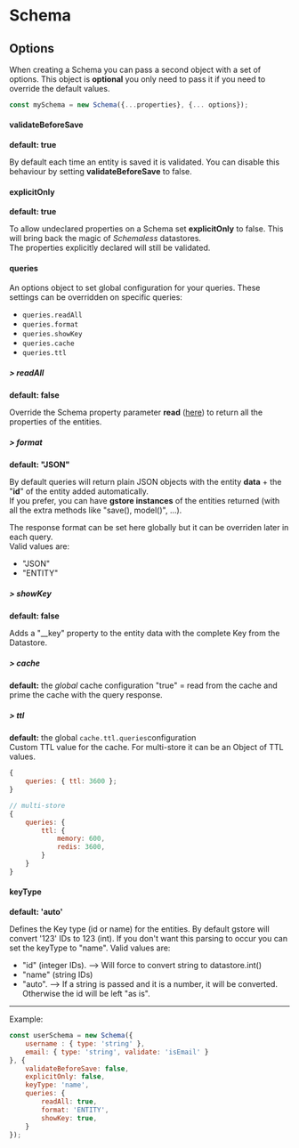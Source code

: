 # Schema

## Options

When creating a Schema you can pass a second object with a set of options. This object is **optional** you only need to pass it if you need to override the default values.

```js
const mySchema = new Schema({...properties}, {... options});
```

#### validateBeforeSave

**default: true**

By default each time an entity is saved it is validated. You can disable this behaviour by setting **validateBeforeSave** to false.

#### explicitOnly

**default: true**

To allow undeclared properties on a Schema set **explicitOnly** to false. This will bring back the magic of _Schemaless_ datastores.  
The properties explicitly declared will still be validated.

#### queries

An options object to set global configuration for your queries. These settings can be overridden on specific queries:

- `queries.readAll`
- `queries.format`
- `queries.showKey`
- `queries.cache`
- `queries.ttl`

##### > readAll

**default: false**

Override the Schema property parameter **read** \([here](../schema/other-paremeters.md#read)\) to return all the properties of the entities.

##### > format

**default: "JSON"**

By default queries will return plain JSON objects with the entity **data** + the "**id**" of the entity added automatically.  
If you prefer, you can have **gstore instances** of the entities returned \(with all the extra methods like "save\(\), model\(\)", ...\).

The response format can be set here globally but it can be overriden later in each query.  
Valid values are:

* "JSON"
* "ENTITY"

##### > showKey

**default: false**

Adds a "__key" property to the entity data with the complete Key from the Datastore.

##### > cache

**default:** the _global_ cache configuration
"true" = read from the cache and prime the cache with the query response.

##### > ttl
**default:** the global `cache.ttl.queries`configuration  
Custom TTL value for the cache. For multi-store it can be an Object of TTL values.

```js
{
    queries: { ttl: 3600 };
}

// multi-store
{
    queries: {
        ttl: {
            memory: 600,
            redis: 3600,
        }
    }
} 
```


#### keyType

**default: 'auto'**

Defines the Key type (id or name) for the entities. By default gstore will convert '123' IDs to 123 (int). If you don't want this parsing to occur you can set the keyType to "name".
Valid values are:

* "id" (integer IDs). --> Will force to convert string to datastore.int()
* "name" (string IDs)
* "auto". --> If a string is passed and it is a number, it will be converted. Otherwise the id will be left "as is".

----

Example:

```js
const userSchema = new Schema({
    username : { type: 'string' },
    email: { type: 'string', validate: 'isEmail' }
}, {
    validateBeforeSave: false,
    explicitOnly: false,
    keyType: 'name',
    queries: {
        readAll: true,
        format: 'ENTITY',
        showKey: true,
    }
});
```



